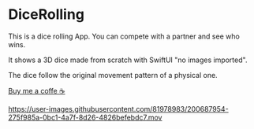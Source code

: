 # DiceRolling
This is a dice rolling App. You can compete with a partner and see who wins. 

It shows a 3D dice made from scratch with SwiftUI "no images imported". 

The dice follow the original movement pattern of a physical one.

[Buy me a coffe ☕️](https://www.buymeacoffee.com/andresraigoza)

https://user-images.githubusercontent.com/81978983/200687954-275f985a-0bc1-4a7f-8d26-4826befebdc7.mov
